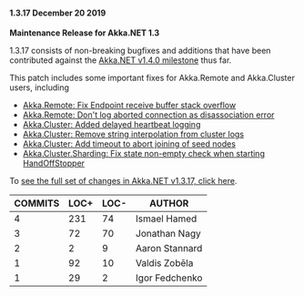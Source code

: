 #### 1.3.17 December 20 2019 ####
**Maintenance Release for Akka.NET 1.3**

1.3.17 consists of non-breaking bugfixes and additions that have been contributed against the [Akka.NET v1.4.0 milestone](https://github.com/akkadotnet/akka.net/milestone/17) thus far.

This patch includes some important fixes for Akka.Remote and Akka.Cluster users, including

* [Akka.Remote: Fix Endpoint receive buffer stack overflow](https://github.com/akkadotnet/akka.net/pull/4089)
* [Akka.Remote: Don't log aborted connection as disassociation error](https://github.com/akkadotnet/akka.net/pull/4101)
* [Akka.Cluster: Added delayed heartbeat logging](https://github.com/akkadotnet/akka.net/pull/4057)
* [Akka.Cluster: Remove string interpolation from cluster logs](https://github.com/akkadotnet/akka.net/pull/4084)
* [Akka.Cluster: Add timeout to abort joining of seed nodes](https://github.com/akkadotnet/akka.net/pull/3863)
* [Akka.Cluster.Sharding: Fix state non-empty check when starting HandOffStopper](https://github.com/akkadotnet/akka.net/pull/4043)

To [see the full set of changes in Akka.NET v1.3.17, click here](https://github.com/akkadotnet/akka.net/pull/4112).

| COMMITS | LOC+ | LOC- | AUTHOR |
| --- | --- | --- | --- |
| 4 | 231 | 74 | Ismael Hamed |
| 3 | 72 | 70 | Jonathan Nagy |
| 2 | 2 | 9 | Aaron Stannard |
| 1 | 92 | 10 | Valdis Zobēla |
| 1 | 29 | 2 | Igor Fedchenko |